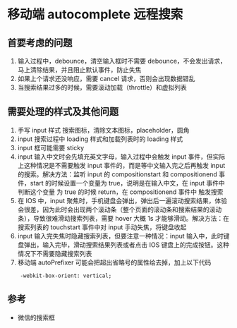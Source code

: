 # 移动端 autocomplete 远程搜索

## 首要考虑的问题

1. 输入过程中，debounce，清空输入框时不需要 debounce，不会发出请求，马上清除结果，并且阻止默认事件，防止失焦
2. 如果上个请求还没响应，需要 cancel 请求，否则会出现数据错乱
3. 当搜索结果过多的时候，需要滚动加载（throttle）和虚拟列表

## 需要处理的样式及其他问题

1. 手写 input 样式 搜索图标，清除文本图标，placeholder，圆角
2. input 搜索过程中 loading 样式和加载列表时的 loading 样式
3. input 框可能需要 sticky
4. input 输入中文时会先填充英文字母，输入过程中会触发 input 事件，但实际上这种情况是不需要触发 input 事件的，而是等中文输入完之后再触发 input 的搜索。解决方法：监听 input 的 compositionstart 和 compositionend 事件，start 的时候设置一个变量为 true，说明是在输入中文，在 input 事件中判断这个变量 为 true 的时候 return，在 compositionend 事件中 触发搜索
5. 在 IOS 中，input 聚焦时，手机键盘会弹出，弹出后一遍滚动搜索结果，体验会很差，因为此时会出现两个滚动条（整个页面的滚动条和搜索结果的滚动条），导致很难滑动搜索列表，需要 hover 大概 1s 才能够滑动。解决方法：在搜索列表的 touchstart 事件中对 input 手动失焦，将键盘收起
6. input 输入完失焦时隐藏搜索列表，但要注意一种情况：input 输入中，此时键盘弹出，输入完毕，滑动搜索结果列表或者点击 IOS 键盘上的完成按钮。这种情况下不需要隐藏搜索列表
7. 移动端 autoPrefixer 可能会把超出省略号的属性给去掉，加上以下代码

```/*! autoprefixer: ignore next*/
    -webkit-box-orient: vertical;
```

## 参考

- 微信的搜索框
